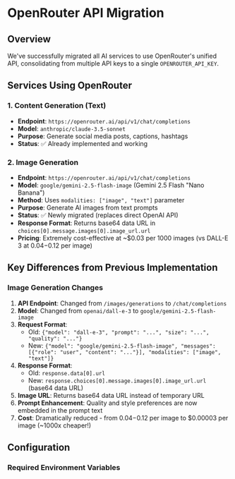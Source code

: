 # OpenRouter API Migration

## Overview
We've successfully migrated all AI services to use OpenRouter's unified API, consolidating from multiple API keys to a single `OPENROUTER_API_KEY`.

## Services Using OpenRouter

### 1. Content Generation (Text)
- **Endpoint**: `https://openrouter.ai/api/v1/chat/completions`
- **Model**: `anthropic/claude-3.5-sonnet`
- **Purpose**: Generate social media posts, captions, hashtags
- **Status**: ✅ Already implemented and working

### 2. Image Generation
- **Endpoint**: `https://openrouter.ai/api/v1/chat/completions`
- **Model**: `google/gemini-2.5-flash-image` (Gemini 2.5 Flash "Nano Banana")
- **Method**: Uses `modalities: ["image", "text"]` parameter
- **Purpose**: Generate AI images from text prompts
- **Status**: ✅ Newly migrated (replaces direct OpenAI API)
- **Response Format**: Returns base64 data URL in `choices[0].message.images[0].image_url.url`
- **Pricing**: Extremely cost-effective at ~$0.03 per 1000 images (vs DALL-E 3 at $0.04-$0.12 per image)

## Key Differences from Previous Implementation

### Image Generation Changes
1. **API Endpoint**: Changed from `/images/generations` to `/chat/completions`
2. **Model**: Changed from `openai/dall-e-3` to `google/gemini-2.5-flash-image`
3. **Request Format**: 
   - Old: `{"model": "dall-e-3", "prompt": "...", "size": "...", "quality": "..."}`
   - New: `{"model": "google/gemini-2.5-flash-image", "messages": [{"role": "user", "content": "..."}], "modalities": ["image", "text"]}`
4. **Response Format**:
   - Old: `response.data[0].url`
   - New: `response.choices[0].message.images[0].image_url.url` (base64 data URL)
5. **Image URL**: Returns base64 data URL instead of temporary URL
6. **Prompt Enhancement**: Quality and style preferences are now embedded in the prompt text
7. **Cost**: Dramatically reduced - from $0.04-$0.12 per image to $0.00003 per image (~1000x cheaper!)

## Configuration

### Required Environment Variables

